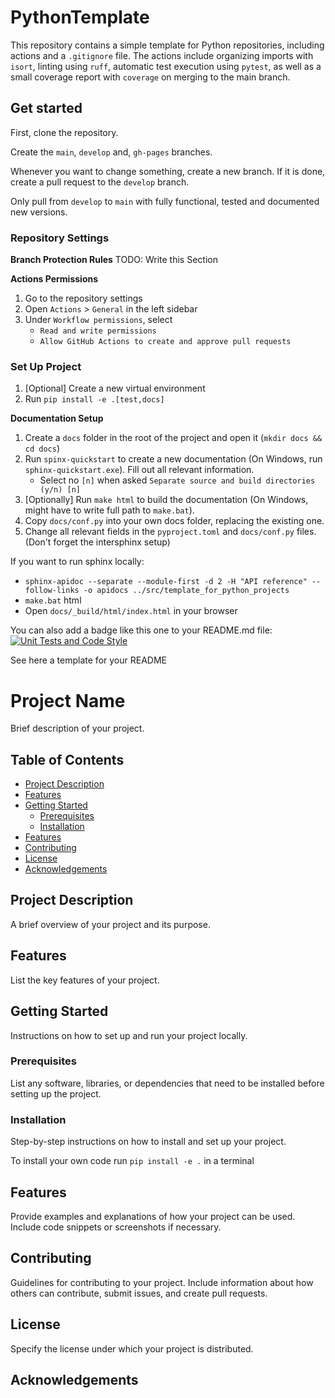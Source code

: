 # PythonTemplate
This repository contains a simple template for Python repositories, including actions and a `.gitignore` file. The actions include organizing imports with `isort`, linting using `ruff`, automatic test execution using `pytest`, as well as a small coverage report with `coverage` on merging to the main branch.

## Get started

First, clone the repository.

Create the `main`, `develop` and, `gh-pages` branches.

Whenever you want to change something, create a new branch. If it is done, create a pull request to the `develop` branch.

Only pull from `develop` to `main` with fully functional, tested and documented new versions.

### Repository Settings
**Branch Protection Rules**
TODO: Write this Section

**Actions Permissions**
1. Go to the repository settings
2. Open `Actions` > `General` in the left sidebar
3. Under `Workflow permissions`, select
   - `Read and write permissions`
   - `Allow GitHub Actions to create and approve pull requests`

### Set Up Project
1. [Optional] Create a new virtual environment
2. Run `pip install -e .[test,docs]`

**Documentation Setup**
1. Create a `docs` folder in the root of the project and open it (`mkdir docs && cd docs`)
2. Run `spinx-quickstart` to create a new documentation (On Windows, run `sphinx-quickstart.exe`). Fill out all relevant information.
    - Select no `[n]` when asked `Separate source and build directories (y/n) [n]`
3. [Optionally] Run `make html` to build the documentation (On Windows, might have to write full path to `make.bat`).
4. Copy `docs/conf.py` into your own docs folder, replacing the existing one.
5. Change all relevant fields in the `pyproject.toml` and `docs/conf.py` files. (Don't forget the intersphinx setup)

If you want to run sphinx locally: 
- `sphinx-apidoc --separate --module-first -d 2 -H "API reference" --follow-links -o apidocs ../src/template_for_python_projects`
- `make.bat` html
- Open `docs/_build/html/index.html` in your browser



You can also add a badge like this one to your README.md file:
[![Unit Tests and Code Style](https://github.com/frehburg/PythonTemplate/actions/workflows/python-app.yaml/badge.svg)](https://github.com/frehburg/PythonTemplate/actions/workflows/python-app.yaml)

See here a template for your README

# Project Name

Brief description of your project.

## Table of Contents

- [Project Description](#project-description)
- [Features](#features)
- [Getting Started](#getting-started)
   - [Prerequisites](#prerequisites)
   - [Installation](#installation)
- [Features](#features)
- [Contributing](#contributing)
- [License](#license)
- [Acknowledgements](#acknowledgements)

## Project Description

A brief overview of your project and its purpose.

## Features

List the key features of your project.

## Getting Started

Instructions on how to set up and run your project locally.

### Prerequisites

List any software, libraries, or dependencies that need to be installed before setting up the project.

### Installation

Step-by-step instructions on how to install and set up your project.

To install your own code run `pip install -e .` in a terminal

## Features

Provide examples and explanations of how your project can be used. Include code snippets or screenshots if necessary.

## Contributing

Guidelines for contributing to your project. Include information about how others can contribute, submit issues, and create pull requests.

## License

Specify the license under which your project is distributed.

## Acknowledgements